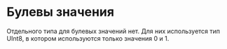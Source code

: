 # Булевы значения

Отдельного типа для булевых значений нет. Для них используется тип UInt8, в котором используются только значения 0 и 1.
